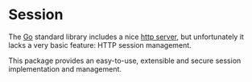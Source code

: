 # Session

The [Go](https://golang.org/) standard library includes a nice [http server](https://golang.org/pkg/net/http/), but unfortunately it lacks a very basic feature: HTTP session management.

This package provides an easy-to-use, extensible and secure session implementation and management.
